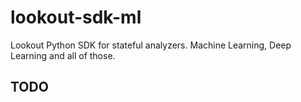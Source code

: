# lookout-sdk-ml

Lookout Python SDK for stateful analyzers. Machine Learning, Deep Learning and all of those.

## TODO
